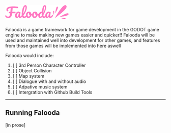 ![Falooda Logo](Falooda-1.png)
---
Falooda is a game framework for game development in the GODOT game engine to make making new games easier and quicker!!
Falooda will be used and maintained well into development for other games, and features from those games will be implemented into here aswell

Falooda would include:
1. [ ] 3rd Person Character Controller
2. [ ] Object Collision
3. [ ] Map system
4. [ ] Dialogue with and without audio
5. [ ] Adpative music system
6. [ ] Intergration with Github Build Tools

---
## Running Falooda
[in prose]
